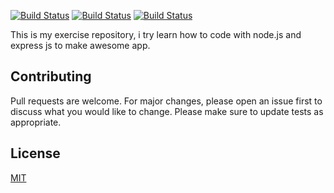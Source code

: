 [![Build Status](https://img.shields.io/badge/Node-v10.19.0-green?logo=appveyor&style=for-the-badge)](https://img.shields.io/badge/Node-v10.19.0-green)
[![Build Status](https://img.shields.io/badge/NPM-v6.14.9-red?logo=appveyor&style=for-the-badge)](https://img.shields.io/badge/Node-v10.19.0-green)
[![Build Status](https://img.shields.io/badge/EXPRESSJS-v4.17.1-black?logo=appveyor&style=for-the-badge)](https://img.shields.io/badge/Node-v10.19.0-green)

This is my exercise repository, i try learn how to code with node.js and express js to make awesome app.

## Contributing
Pull requests are welcome. For major changes, please open an issue first to discuss what you would like to change.
Please make sure to update tests as appropriate.

## License
[MIT](https://choosealicense.com/licenses/mit/)